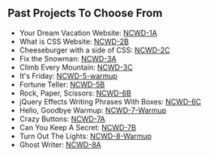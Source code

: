 ## Past Projects To Choose From
- Your Dream Vacation Website: [NCWD-1A](https://github.com/codebug-nc/NCWD-1A) 
- What is CSS Website: [NCWD-2B](https://github.com/codebug-nc/NCWD-2B)
- Cheeseburger with a side of CSS: [NCWD-2C](https://github.com/codebug-nc/NCWD-2C)
- Fix the Snowman: [NCWD-3A](https://github.com/codebug-nc/NCWD-3A)
- Climb Every Mountain: [NCWD-3C](https://github.com/codebug-nc/NCWD-3C)
- It's Friday: [NCWD-5-warmup](https://github.com/codebug-nc/NCWD-5-warmup)
- Fortune Teller: [NCWD-5B](https://github.com/codebug-nc/NCWD-5B)
- Rock, Paper, Scissors: [NCWD-6B](https://github.com/codebug-nc/NCWD-6B)
- jQuery Effects Writing Phrases With Boxes: [NCWD-6C](https://github.com/codebug-nc/NCWD-6C)
- Hello, Goodbye Warmup: [NCWD-7-Warmup](https://github.com/codebug-nc/NCWD-7-Warmup)
- Crazy Buttons: [NCWD-7A](https://github.com/codebug-nc/NCWD-7A)
- Can You Keep A Secret: [NCWD-7B](https://github.com/codebug-nc/NCWD-7B)
- Turn Out The Lights: [NCWD-8-Warmup](https://github.com/codebug-nc/NCWD-8-Warmup)
- Ghost Writer: [NCWD-8A](https://github.com/codebug-nc/NCWD-8A)
